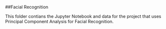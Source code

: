 ##Facial Recognition

This folder contians the Jupyter Notebook and data for the project that uses Principal Component Analysis for Facial Recognition.
